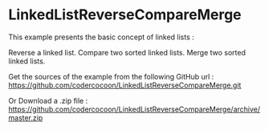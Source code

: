 # LinkedListReverseCompareMerge

This example presents the basic concept of linked lists :

Reverse a linked list.
Compare two sorted linked lists.
Merge two sorted linked lists.

Get the sources of the example from the following GitHub url : https://github.com/codercocoon/LinkedListReverseCompareMerge.git

Or Download a .zip file : https://github.com/codercocoon/LinkedListReverseCompareMerge/archive/master.zip
